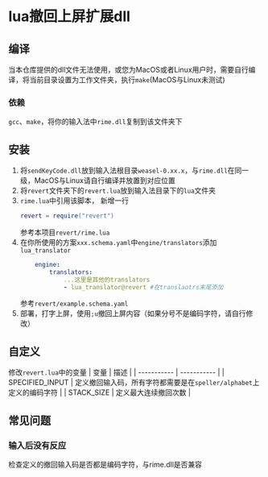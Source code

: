 # lua撤回上屏扩展dll

## 编译
当本仓库提供的dll文件无法使用，或您为MacOS或者Linux用户时，需要自行编译，将当前目录设置为工作文件夹，执行`make`(MacOS与Linux未测试)
### 依赖
`gcc`、`make`，将你的输入法中`rime.dll`复制到该文件夹下

## 安装
1.  将`sendKeyCode.dll`放到输入法根目录`weasel-0.xx.x`，与`rime.dll`在同一级，MacOS与Linux请自行编译并放置到对应位置
2. 将`revert`文件夹下的`revert.lua`放到输入法目录下的`lua`文件夹
3. `rime.lua`中引用该脚本，
    新增一行
    ```lua
    revert = require("revert")
    ```
    参考本项目`revert/rime.lua`
4. 在你所使用的方案`xxx.schema.yaml`中`engine/translators`添加`lua_translator`
    ```yaml
        engine:
            translators:
                ...这里是其他的translators
                - lua_translator@revert #在translaotrs末尾添加
    ``` 
    参考`revert/example.schema.yaml`
5. 部署，打字上屏，使用`;u`撤回上屏内容（如果分号不是编码字符，请自行修改）

## 自定义
修改`revert.lua`中的变量
| 变量 | 描述 |
| ----------- | ----------- |
| SPECIFIED_INPUT | 定义撤回输入码，所有字符都需要是在`speller/alphabet`上定义的编码字符 |
| STACK_SIZE | 定义最大连续撤回次数 |

## 常见问题
### 输入后没有反应
检查定义的撤回输入码是否都是编码字符，与rime.dll是否兼容